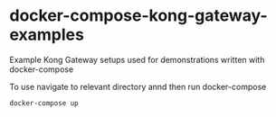 # docker-compose-kong-gateway-examples

Example Kong Gateway setups used for demonstrations written with docker-compose

To use navigate to relevant directory annd then run docker-compose

```
docker-compose up
```

